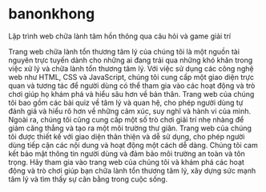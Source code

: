 # banonkhong
Lập trình web chữa lành tâm hồn thông qua  câu hỏi và game giải trí

Trang web chữa lành tổn thương tâm lý của chúng tôi là một nguồn tài nguyên trực tuyến dành cho những ai đang trải qua những khó khăn trong việc xử lý và chữa lành tổn thương tâm lý. Với việc sử dụng các công nghệ web như HTML, CSS và JavaScript, chúng tôi cung cấp một giao diện trực quan và tương tác để người dùng có thể tham gia vào các hoạt động và trò chơi giúp họ khám phá và hiểu sâu hơn về bản thân.
Trang web của chúng tôi bao gồm các bài quiz về tâm lý và quan hệ, cho phép người dùng tự đánh giá và hiểu rõ hơn về những cảm xúc, suy nghĩ và hành vi của mình. Ngoài ra, chúng tôi cũng cung cấp một số trò chơi giải trí nhẹ nhàng để giảm căng thẳng và tạo ra một môi trường thư giãn.
Trang web của chúng tôi được thiết kế với giao diện thân thiện và dễ sử dụng, cho phép người dùng tiếp cận các nội dung và hoạt động một cách dễ dàng. Chúng tôi cam kết bảo mật thông tin người dùng và đảm bảo môi trường an toàn và tôn trọng.
Hãy tham gia vào trang web của chúng tôi và khám phá các hoạt động và trò chơi giúp bạn chữa lành tổn thương tâm lý, xây dựng sức mạnh tâm lý và tìm thấy sự cân bằng trong cuộc sống.
